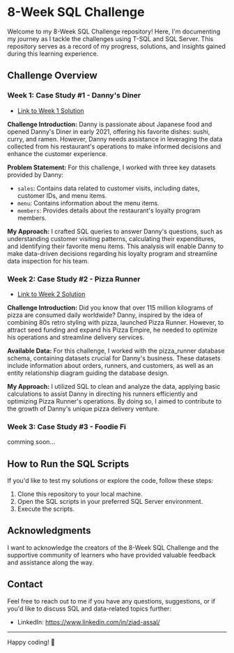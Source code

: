 # 8-Week SQL Challenge

Welcome to my 8-Week SQL Challenge repository! Here, I'm documenting my journey as I tackle the challenges using T-SQL and SQL Server. This repository serves as a record of my progress, solutions, and insights gained during this learning experience.

## Challenge Overview

### **Week 1: Case Study #1 - Danny's Diner** 
  - [Link to Week 1 Solution](https://github.com/ziadasal/8-Week-SQL-Challenge/tree/main/Case%20Study%20%231%20-%20Danny's%20Diner)

**Challenge Introduction:**
Danny is passionate about Japanese food and opened Danny's Diner in early 2021, offering his favorite dishes: sushi, curry, and ramen. However, Danny needs assistance in leveraging the data collected from his restaurant's operations to make informed decisions and enhance the customer experience.

**Problem Statement:**
For this challenge, I worked with three key datasets provided by Danny:
- `sales`: Contains data related to customer visits, including dates, customer IDs, and menu items.
- `menu`: Contains information about the menu items.
- `members`: Provides details about the restaurant's loyalty program members.

**My Approach:**
I crafted SQL queries to answer Danny's questions, such as understanding customer visiting patterns, calculating their expenditures, and identifying their favorite menu items. This analysis will enable Danny to make data-driven decisions regarding his loyalty program and streamline data inspection for his team.

### **Week 2: Case Study #2 - Pizza Runner** 
  - [Link to Week 2 Solution](https://github.com/ziadasal/8-Week-SQL-Challenge/blob/main/Case%20Study%20%232%20Pizza%20Runner/Pizza%20Metrics%20(part%20one).sql)

**Challenge Introduction:**
Did you know that over 115 million kilograms of pizza are consumed daily worldwide? Danny, inspired by the idea of combining 80s retro styling with pizza, launched Pizza Runner. However, to attract seed funding and expand his Pizza Empire, he needed to optimize his operations and streamline delivery services.

**Available Data:**
For this challenge, I worked with the pizza_runner database schema, containing datasets crucial for Danny's business. These datasets include information about orders, runners, and customers, as well as an entity relationship diagram guiding the database design.

**My Approach:**
I utilized SQL to clean and analyze the data, applying basic calculations to assist Danny in directing his runners efficiently and optimizing Pizza Runner's operations. By doing so, I aimed to contribute to the growth of Danny's unique pizza delivery venture.

### **Week 3: Case Study #3 - Foodie Fi** 
comming soon...



## How to Run the SQL Scripts

If you'd like to test my solutions or explore the code, follow these steps:

1. Clone this repository to your local machine.
2. Open the SQL scripts in your preferred SQL Server environment.
3. Execute the scripts.

## Acknowledgments

I want to acknowledge the creators of the 8-Week SQL Challenge and the supportive community of learners who have provided valuable feedback and assistance along the way.

## Contact

Feel free to reach out to me if you have any questions, suggestions, or if you'd like to discuss SQL and data-related topics further:

- LinkedIn: https://www.linkedin.com/in/ziad-assal/

---

Happy coding! 🚀
